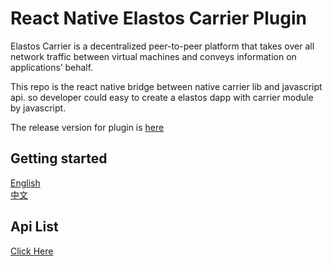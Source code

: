 
# React Native Elastos Carrier Plugin

Elastos Carrier is a decentralized peer-to-peer platform that takes over all network traffic between virtual machines and conveys information on applications’ behalf.

This repo is the react native bridge between native carrier lib and javascript api. so developer could easy to create a elastos dapp with carrier module by javascript.

The release version for plugin is [here](https://www.npmjs.com/package/react-native-elastos-carrier)

## Getting started
[English](./en/setup.md)
<br/>
[中文](./zh-cn/setup.md)

## Api List
[Click Here](./en/api.md)
